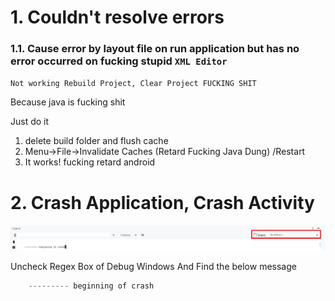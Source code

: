 # 1. Couldn't resolve errors

### 1.1. Cause error by layout file on run application but has no error occurred on fucking stupid `XML Editor`

`Not working Rebuild Project, Clear Project FUCKING SHIT`

Because java is fucking shit

Just do it
1. delete build folder and flush cache
2. Menu->File->Invalidate Caches (Retard Fucking Java Dung) /Restart
3. It works! fucking retard android

# 2. Crash Application, Crash Activity

![app_crash_no_filter](https://raw.githubusercontent.com/kdps/kotlin_learn/master/Image/app_crash_no_filter.png)


Uncheck Regex Box of Debug Windows And Find the below message

```Kotlin
    --------- beginning of crash
```
